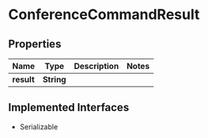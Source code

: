 

# ConferenceCommandResult

## Properties

Name | Type | Description | Notes
------------ | ------------- | ------------- | -------------
**result** | **String** |  | 


## Implemented Interfaces

* Serializable


